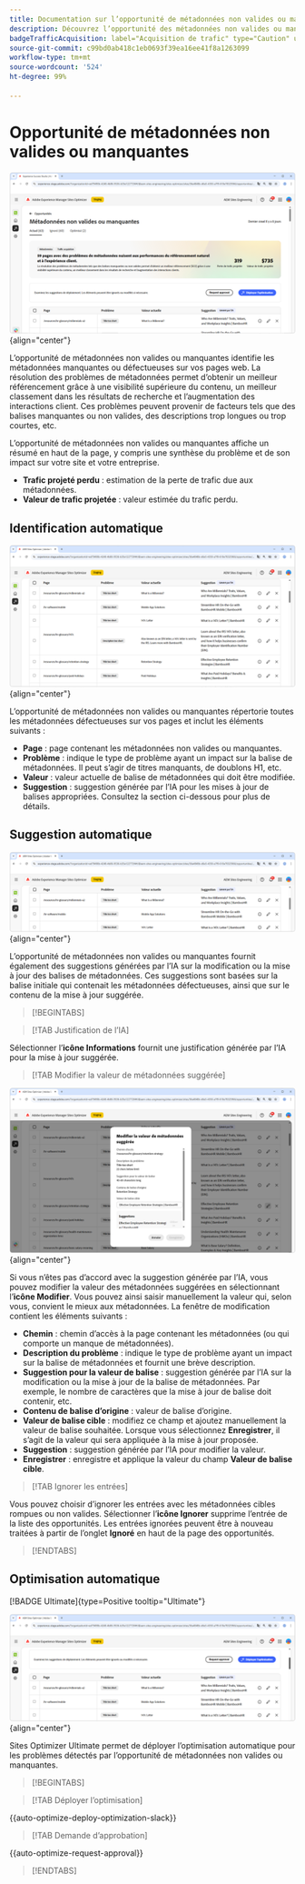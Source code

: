 ```yaml
---
title: Documentation sur l’opportunité de métadonnées non valides ou manquantes
description: Découvrez l’opportunité des métadonnées non valides ou manquantes et comment l’utiliser pour améliorer l’acquisition du trafic.
badgeTrafficAcquisition: label="Acquisition de trafic" type="Caution" url="../../opportunity-types/traffic-acquisition.md" tooltip="Acquisition de trafic"
source-git-commit: c99bd0ab418c1eb0693f39ea16ee41f8a1263099
workflow-type: tm+mt
source-wordcount: '524'
ht-degree: 99%

---
```



# Opportunité de métadonnées non valides ou manquantes

![Opportunité de métadonnées non valides ou manquantes](./assets/missing-or-invalid-metadata/hero.png){align="center"}

L’opportunité de métadonnées non valides ou manquantes identifie les métadonnées manquantes ou défectueuses sur vos pages web. La résolution des problèmes de métadonnées permet d’obtenir un meilleur référencement grâce à une visibilité supérieure du contenu, un meilleur classement dans les résultats de recherche et l’augmentation des interactions client. Ces problèmes peuvent provenir de facteurs tels que des balises manquantes ou non valides, des descriptions trop longues ou trop courtes, etc.

L’opportunité de métadonnées non valides ou manquantes affiche un résumé en haut de la page, y compris une synthèse du problème et de son impact sur votre site et votre entreprise.

* **Trafic projeté perdu** : estimation de la perte de trafic due aux métadonnées.
* **Valeur de trafic projetée** : valeur estimée du trafic perdu.

## Identification automatique

![Identification automatique des métadonnées non valides ou manquantes](./assets/missing-or-invalid-metadata/auto-identify.png){align="center"}

L’opportunité de métadonnées non valides ou manquantes répertorie toutes les métadonnées défectueuses sur vos pages et inclut les éléments suivants :

* **Page** : page contenant les métadonnées non valides ou manquantes.
* **Problème** : indique le type de problème ayant un impact sur la balise de métadonnées. Il peut s’agir de titres manquants, de doublons H1, etc.
* **Valeur** : valeur actuelle de balise de métadonnées qui doit être modifiée.
* **Suggestion** : suggestion générée par l’IA pour les mises à jour de balises appropriées. Consultez la section ci-dessous pour plus de détails.

## Suggestion automatique

![Suggestion automatique des métadonnées non valides ou manquantes](./assets/missing-or-invalid-metadata/auto-suggest.png){align="center"}

L’opportunité de métadonnées non valides ou manquantes fournit également des suggestions générées par l’IA sur la modification ou la mise à jour des balises de métadonnées. Ces suggestions sont basées sur la balise initiale qui contenait les métadonnées défectueuses, ainsi que sur le contenu de la mise à jour suggérée.

>[!BEGINTABS]

>[!TAB Justification de l’IA]

Sélectionner l’**icône Informations** fournit une justification générée par l’IA pour la mise à jour suggérée.

>[!TAB Modifier la valeur de métadonnées suggérée]

![Modifier les métadonnées non valides ou manquantes suggérées](./assets/missing-or-invalid-metadata/edit-suggested-metadata-value.png){align="center"}

Si vous n’êtes pas d’accord avec la suggestion générée par l’IA, vous pouvez modifier la valeur des métadonnées suggérées en sélectionnant l’**icône Modifier**. Vous pouvez ainsi saisir manuellement la valeur qui, selon vous, convient le mieux aux métadonnées. La fenêtre de modification contient les éléments suivants :

* **Chemin** : chemin d’accès à la page contenant les métadonnées (ou qui comporte un manque de métadonnées).
* **Description du problème** : indique le type de problème ayant un impact sur la balise de métadonnées et fournit une brève description.
* **Suggestion pour la valeur de balise** : suggestion générée par l’IA sur la modification ou la mise à jour de la balise de métadonnées. Par exemple, le nombre de caractères que la mise à jour de balise doit contenir, etc.
* **Contenu de balise d’origine** : valeur de balise d’origine.
* **Valeur de balise cible** : modifiez ce champ et ajoutez manuellement la valeur de balise souhaitée. Lorsque vous sélectionnez **Enregistrer**, il s’agit de la valeur qui sera appliquée à la mise à jour proposée.
* **Suggestion** : suggestion générée par l’IA pour modifier la valeur.
* **Enregistrer** : enregistre et applique la valeur du champ **Valeur de balise cible**.

>[!TAB Ignorer les entrées]

Vous pouvez choisir d’ignorer les entrées avec les métadonnées cibles rompues ou non valides. Sélectionner l’**icône Ignorer** supprime l’entrée de la liste des opportunités. Les entrées ignorées peuvent être à nouveau traitées à partir de l’onglet **Ignoré** en haut de la page des opportunités.

>[!ENDTABS]

## Optimisation automatique

[!BADGE Ultimate]{type=Positive tooltip="Ultimate"}

![Optimisation automatique des métadonnées non valides ou manquantes](./assets/missing-or-invalid-metadata/auto-optimize.png){align="center"}

Sites Optimizer Ultimate permet de déployer l’optimisation automatique pour les problèmes détectés par l’opportunité de métadonnées non valides ou manquantes. <!--- TBD-need more in-depth and opportunity specific information here. What does the auto-optimization do?-->

>[!BEGINTABS]

>[!TAB Déployer l’optimisation]

{{auto-optimize-deploy-optimization-slack}}

>[!TAB Demande d’approbation]

{{auto-optimize-request-approval}}

>[!ENDTABS]
